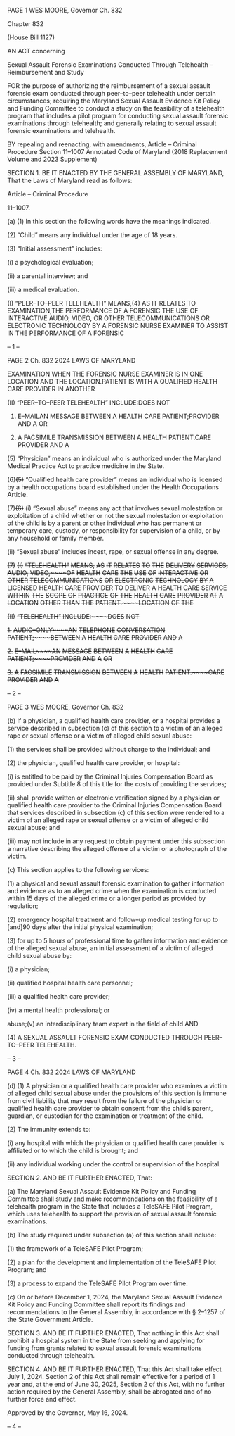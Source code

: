 PAGE 1
WES MOORE, Governor Ch. 832

Chapter 832

(House Bill 1127)

AN ACT concerning

Sexual Assault Forensic Examinations Conducted Through Telehealth –
Reimbursement and Study

FOR the purpose of authorizing the reimbursement of a sexual assault forensic exam
conducted through peer–to–peer telehealth under certain circumstances; requiring
the Maryland Sexual Assault Evidence Kit Policy and Funding Committee to conduct
a study on the feasibility of a telehealth program that includes a pilot program for
conducting sexual assault forensic examinations through telehealth; and generally
relating to sexual assault forensic examinations and telehealth.

BY repealing and reenacting, with amendments,
Article – Criminal Procedure
Section 11–1007
Annotated Code of Maryland
(2018 Replacement Volume and 2023 Supplement)

SECTION 1. BE IT ENACTED BY THE GENERAL ASSEMBLY OF MARYLAND,
That the Laws of Maryland read as follows:

Article – Criminal Procedure

11–1007.

(a) (1) In this section the following words have the meanings indicated.

(2) “Child” means any individual under the age of 18 years.

(3) “Initial assessment” includes:

(i) a psychological evaluation;

(ii) a parental interview; and

(iii) a medical evaluation.

(I) “PEER–TO–PEER TELEHEALTH” MEANS,(4) AS IT RELATES TO
EXAMINATION,THE PERFORMANCE OF A FORENSIC THE USE OF INTERACTIVE
AUDIO, VIDEO, OR OTHER TELECOMMUNICATIONS OR ELECTRONIC TECHNOLOGY BY
A FORENSIC NURSE EXAMINER TO ASSIST IN THE PERFORMANCE OF A FORENSIC

– 1 –

PAGE 2
Ch. 832 2024 LAWS OF MARYLAND

EXAMINATION WHEN THE FORENSIC NURSE EXAMINER IS IN ONE LOCATION AND THE
LOCATION.PATIENT IS WITH A QUALIFIED HEALTH CARE PROVIDER IN ANOTHER

(II) “PEER–TO–PEER TELEHEALTH” INCLUDE:DOES NOT

1. E–MAILAN MESSAGE BETWEEN A HEALTH CARE
PATIENT;PROVIDER AND A OR

2. A FACSIMILE TRANSMISSION BETWEEN A HEALTH
PATIENT.CARE PROVIDER AND A

(5) “Physician” means an individual who is authorized under the Maryland
Medical Practice Act to practice medicine in the State.

(6)~~(5)~~ “Qualified health care provider” means an individual who is
licensed by a health occupations board established under the Health Occupations Article.

(7)~~(6)~~ (i) “Sexual abuse” means any act that involves sexual
molestation or exploitation of a child whether or not the sexual molestation or exploitation
of the child is by a parent or other individual who has permanent or temporary care,
custody, or responsibility for supervision of a child, or by any household or family member.

(ii) “Sexual abuse” includes incest, rape, or sexual offense in any
degree.

~~(7)~~ ~~(I)~~ ~~“TELEHEALTH”~~ ~~MEANS,~~ ~~AS~~ ~~IT~~ ~~RELATES~~ ~~TO~~ ~~THE~~ ~~DELIVERY~~
~~SERVICES,~~ ~~AUDIO,~~ ~~VIDEO,~~~~OF~~ ~~HEALTH~~ ~~CARE~~ ~~THE~~ ~~USE~~ ~~OF~~ ~~INTERACTIVE~~ ~~OR~~ ~~OTHER~~
~~TELECOMMUNICATIONS~~ ~~OR~~ ~~ELECTRONIC~~ ~~TECHNOLOGY~~ ~~BY~~ ~~A~~ ~~LICENSED~~ ~~HEALTH~~
~~CARE~~ ~~PROVIDER~~ ~~TO~~ ~~DELIVER~~ ~~A~~ ~~HEALTH~~ ~~CARE~~ ~~SERVICE~~ ~~WITHIN~~ ~~THE~~ ~~SCOPE~~ ~~OF~~
~~PRACTICE~~ ~~OF~~ ~~THE~~ ~~HEALTH~~ ~~CARE~~ ~~PROVIDER~~ ~~AT~~ ~~A~~ ~~LOCATION~~ ~~OTHER~~ ~~THAN~~ ~~THE~~
~~PATIENT.~~~~LOCATION~~ ~~OF~~ ~~THE~~

~~(II)~~ ~~“TELEHEALTH”~~ ~~INCLUDE:~~~~DOES~~ ~~NOT~~

~~1.~~ ~~AUDIO–ONLY~~~~AN~~ ~~TELEPHONE~~ ~~CONVERSATION~~
~~PATIENT;~~~~BETWEEN~~ ~~A~~ ~~HEALTH~~ ~~CARE~~ ~~PROVIDER~~ ~~AND~~ ~~A~~

~~2.~~ ~~E–MAIL~~~~AN~~ ~~MESSAGE~~ ~~BETWEEN~~ ~~A~~ ~~HEALTH~~ ~~CARE~~
~~PATIENT;~~~~PROVIDER~~ ~~AND~~ ~~A~~ ~~OR~~

~~3.~~ ~~A~~ ~~FACSIMILE~~ ~~TRANSMISSION~~ ~~BETWEEN~~ ~~A~~ ~~HEALTH~~
~~PATIENT.~~~~CARE~~ ~~PROVIDER~~ ~~AND~~ ~~A~~

– 2 –

PAGE 3
WES MOORE, Governor Ch. 832

(b) If a physician, a qualified health care provider, or a hospital provides a service
described in subsection (c) of this section to a victim of an alleged rape or sexual offense or
a victim of alleged child sexual abuse:

(1) the services shall be provided without charge to the individual; and

(2) the physician, qualified health care provider, or hospital:

(i) is entitled to be paid by the Criminal Injuries Compensation
Board as provided under Subtitle 8 of this title for the costs of providing the services;

(ii) shall provide written or electronic verification signed by a
physician or qualified health care provider to the Criminal Injuries Compensation Board
that services described in subsection (c) of this section were rendered to a victim of an
alleged rape or sexual offense or a victim of alleged child sexual abuse; and

(iii) may not include in any request to obtain payment under this
subsection a narrative describing the alleged offense of a victim or a photograph of the
victim.

(c) This section applies to the following services:

(1) a physical and sexual assault forensic examination to gather
information and evidence as to an alleged crime when the examination is conducted within
15 days of the alleged crime or a longer period as provided by regulation;

(2) emergency hospital treatment and follow–up medical testing for up to
[and]90 days after the initial physical examination;

(3) for up to 5 hours of professional time to gather information and evidence
of the alleged sexual abuse, an initial assessment of a victim of alleged child sexual abuse
by:

(i) a physician;

(ii) qualified hospital health care personnel;

(iii) a qualified health care provider;

(iv) a mental health professional; or

abuse;(v) an interdisciplinary team expert in the field of child AND

(4) A SEXUAL ASSAULT FORENSIC EXAM CONDUCTED THROUGH
PEER–TO–PEER TELEHEALTH.

– 3 –

PAGE 4
Ch. 832 2024 LAWS OF MARYLAND

(d) (1) A physician or a qualified health care provider who examines a victim
of alleged child sexual abuse under the provisions of this section is immune from civil
liability that may result from the failure of the physician or qualified health care provider
to obtain consent from the child’s parent, guardian, or custodian for the examination or
treatment of the child.

(2) The immunity extends to:

(i) any hospital with which the physician or qualified health care
provider is affiliated or to which the child is brought; and

(ii) any individual working under the control or supervision of the
hospital.

SECTION 2. AND BE IT FURTHER ENACTED, That:

(a) The Maryland Sexual Assault Evidence Kit Policy and Funding Committee
shall study and make recommendations on the feasibility of a telehealth program in the
State that includes a TeleSAFE Pilot Program, which uses telehealth to support the
provision of sexual assault forensic examinations.

(b) The study required under subsection (a) of this section shall include:

(1) the framework of a TeleSAFE Pilot Program;

(2) a plan for the development and implementation of the TeleSAFE Pilot
Program; and

(3) a process to expand the TeleSAFE Pilot Program over time.

(c) On or before December 1, 2024, the Maryland Sexual Assault Evidence Kit
Policy and Funding Committee shall report its findings and recommendations to the
General Assembly, in accordance with § 2–1257 of the State Government Article.

SECTION 3. AND BE IT FURTHER ENACTED, That nothing in this Act shall
prohibit a hospital system in the State from seeking and applying for funding from grants
related to sexual assault forensic examinations conducted through telehealth.

SECTION 4. AND BE IT FURTHER ENACTED, That this Act shall take effect July
1, 2024. Section 2 of this Act shall remain effective for a period of 1 year and, at the end of
June 30, 2025, Section 2 of this Act, with no further action required by the General
Assembly, shall be abrogated and of no further force and effect.

Approved by the Governor, May 16, 2024.

– 4 –